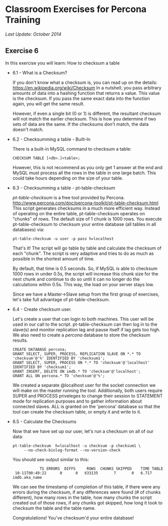 # Classroom Exercises for Percona Training
###### Last Update: October 2014

## Exercise 6

In this exercise you will learn: How to checksum a table

* 6.1 - What is a Checksum?
  
  If you don't know what a checksum is, you can read up on the details: https://en.wikipedia.org/wiki/Checksum 
  In a nutshell, you pass arbitrary amounts of data into a hashing function that returns a value. This value is the checksum.
  If you pass the same exact data into the function again, you will get the same result.
  
  However, if even a single bit (0 or 1) is different, the resultant checksum will not match the earlier checksum.
  This is how you determine if two sets of data are the same. If the checksums don't match, the data doesn't match.
  
* 6.2 - Checksumming a table - Built-In
  
  There is a built-in MySQL command to checksum a table:
  
  `CHECKSUM TABLE [<db>.]<table>;`
  
  However, this is not recommend as you only get 1 answer at the end and MySQL must process all the rows in the table in one large batch. This could take hours depending on the size of your table.
  
* 6.3 - Checksumming a table - pt-table-checksum
  
  _pt-table-checksum_ is a free tool provided by Percona. http://www.percona.com/doc/percona-toolkit/pt-table-checksum.html
  This script generates checksums in a much more efficient way. Instead of operating on the entire table, pt-table-checksum operates on "chunks" of rows. The default size of 1 chunk is 1000 rows.
  You execute pt-table-checksum to checksum your entire database (all tables in all databases) via:
  
  `pt-table-checksum -u user -p pass h=localhost`
  
  That's it! The script will go table by table and calculate the checksum of each "chunk". The script is very adaptive and tries to do as much as possible in the shortest amount of time.
  
  By default, that time is 0.5 seconds. So, if MySQL is able to checksum 1000 rows in under 0.5s, the script will increase this chunk size for the next chunk and continue to do so until it can no longer do the calculations within 0.5s.
  This way, the load on your server stays low.
  
  Since we have a Master->Slave setup from the first group of exercises, let's take full advantage of pt-table-checksum.
  
* 6.4 - Create checksum user.
  
  Let's create a user that can login to both machines. This user will be used in our call to the script. pt-table-checksum can then log in to the slave(s) and monitor replication lag and pause itself if lag gets too high. We also need to create a *percona* database to store the checksum results.
  
  ```
  CREATE DATABASE percona;
  GRANT SELECT, SUPER, PROCESS, REPLICATION SLAVE ON *.* TO 'checksum'@'%' IDENTIFIED BY 'checksum1';
  GRANT SELECT, SUPER, PROCESS ON *.* TO 'checksum'@'localhost' IDENTIFIED BY 'checksum1';
  GRANT INSERT, DELETE ON imdb.* TO 'checksum'@'localhost';
  GRANT ALL ON percona.* TO 'checksum'@'%';
  ```
  
  We created a separate @localhost user for the socket connection we will make on the master running the tool.
  Additionally, both users require SUPER and PROCESS priveleges to change their session to STATEMENT mode for replication purposes and to gather information about connected slaves. ALL is granted on the 'percona' database so that the tool can create the checksum table, or empty it and write to it.
  
* 6.5 - Calculate the Checksums
  
  Now that we have set up our user, let's run a checksum on all of our data:
  
  ```
  pt-table-checksum  h=localhost -u checksum -p checksum1 \
       --no-check-binlog-format --no-version-check
  ```
  
  You should see output similar to this:
  
  ```
              TS ERRORS  DIFFS     ROWS  CHUNKS SKIPPED    TIME TABLE
   10-11T00:49:22      0      0   633135       7       0   6.717 imdb.aka_name
  ```
  
  We can see the timestamp of completion of this table, if there were any errors during the checksum, if any differences were found (# of chunks different), how many rows in the table, how many chunks the script created out of those rows, if any chunks got skipped, how long it took to checksum the table and the table name.
  
  Congratulations! You've checksum'd your entire database!
